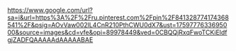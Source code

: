 https://www.google.com/url?sa=i&url=https%3A%2F%2Fru.pinterest.com%2Fpin%2F841328774174368541%2F&psig=AOvVaw002lL4CnR210PthCWU0dX7&ust=1759777633695000&source=images&cd=vfe&opi=89978449&ved=0CBQQjRxqFwoTCKiEldfgjZADFQAAAAAdAAAAABAE

